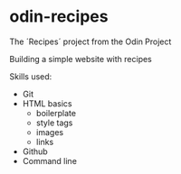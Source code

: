# odin-recipes
The ´Recipes´ project from the Odin Project

Building a simple website with recipes

Skills used:
* Git
* HTML basics 
    * boilerplate
    * style tags
    * images
    * links
* Github
* Command line

